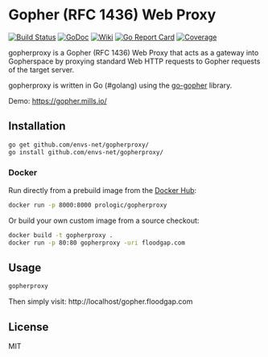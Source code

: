 # Gopher (RFC 1436) Web Proxy
[![Build Status](https://travis-ci.org/prologic/gopherproxy.svg)](https://travis-ci.org/prologic/gopherproxy)
[![GoDoc](https://godoc.org/github.com/prologic/gopherproxy?status.svg)](https://godoc.org/github.com/prologic/gopherproxy)
[![Wiki](https://img.shields.io/badge/docs-wiki-blue.svg)](https://github.com/prologic/gopherproxy/wiki)
[![Go Report Card](https://goreportcard.com/badge/github.com/prologic/gopherproxy)](https://goreportcard.com/report/github.com/prologic/gopherproxy)
[![Coverage](https://coveralls.io/repos/prologic/gopherproxy/badge.svg)](https://coveralls.io/r/prologic/gopherproxy)

gopherproxy is a Gopher (RFC 1436) Web Proxy that acts as a gateway into Gopherspace
by proxying standard Web HTTP requests to Gopher requests of the target server.

gopherproxy is written in Go (#golang) using the
[go-gopher](https://github.com/prologic/go-gopher) library.

Demo: https://gopher.mills.io/

## Installation

```bash
go get github.com/envs-net/gopherproxy/
go install github.com/envs-net/gopherproxy/
```

### Docker

Run directly from a prebuild image from the [Docker Hub](https://hub.docker.com):

```bash
docker run -p 8000:8000 prologic/gopherproxy
```

Or build your own custom image from a source checkout:

```bash
docker build -t gopherproxy .
docker run -p 80:80 gopherproxy -uri floodgap.com
```

## Usage

```bash
gopherproxy
```

Then simply visit: http://localhost/gopher.floodgap.com

## License

MIT
